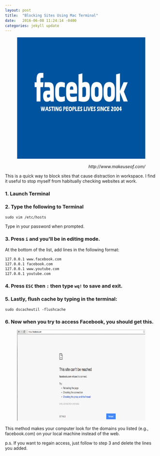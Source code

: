 ```yaml
---
layout: post
title:  "Blocking Sites Using Mac Terminal"
date:   2016-06-08 11:24:14 -0400
categories: jekyll update
---
```

<figure>
  <img src="/assets/post02/Facebook-Wasting-Lives.png" width="1300" height="400">
  <figcaption><p align="right"><i>http://www.makeuseof.com/</i>
  </p></figcaption>
</figure>

This is a quick way to block sites that cause distraction in workspace. 
I find it useful to stop myself from habitually checking websites at work. 

### 1. Launch Terminal

### 2. Type the following to Terminal
```
sudo vim /etc/hosts
```

Type in your password when prompted. 

### 3. Press `i`  and you'll be in editing mode. 
At the bottom of the list, add lines in the following format: 

```
127.0.0.1 www.facebook.com
127.0.0.1 facebook.com
127.0.0.1 www.youtube.com
127.0.0.1 youtube.com
```

### 4. Press `ESC` then `:` then type `wq!` to save and exit.

### 5. Lastly, flush cache by typing in the terminal:
```
sudo dscacheutil -flushcache
```

### 6. Now when you try to access Facebook, you should get this. 
<figure>
  <img src="/assets/post02/No-Facebook.png" width="1300" height="300">
</figure>


This method makes your computer look for the domains you listed (e.g., facebook.com) on your local machine instead of the web.

p.s. If you want to regain access, just follow to step 3 and delete the lines you added. 
